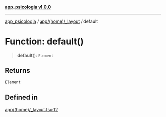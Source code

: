 [**app_psicologia v1.0.0**](../../../../README.md)

***

[app_psicologia](../../../../modules.md) / [app/(home)/\_layout](../README.md) / default

# Function: default()

> **default**(): `Element`

## Returns

`Element`

## Defined in

[app/(home)/\_layout.tsx:12](https://github.com/XxtbmfxX/app_psicologia/blob/1b7e1a732f6dc51a16bb04e0db4a2462b477a368/app/(home)/_layout.tsx#L12)
